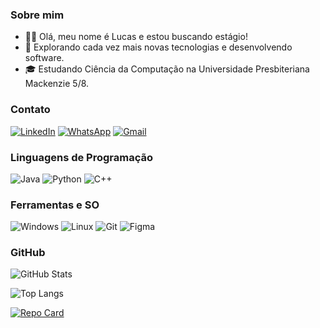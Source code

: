### **Sobre mim**
- 🙋‍♂️ Olá, meu nome é Lucas e estou buscando estágio!
- 🤔 Explorando cada vez mais novas tecnologias e desenvolvendo software.
- 🎓 Estudando Ciência da Computação na Universidade Presbiteriana Mackenzie 5/8.

### **Contato**

[![LinkedIn](https://img.shields.io/badge/LinkedIn-0077B5?style=for-the-badge&logo=linkedin&logoColor=white)](https://www.linkedin.com/in/lucas-monteiro-56a160259/)
[![WhatsApp](https://img.shields.io/badge/WhatsApp-25D366?style=for-the-badge&logo=whatsapp&logoColor=white)](https://wa.me/055011960605626)
[![Gmail](https://img.shields.io/badge/Gmail-333333?style=for-the-badge&logo=gmail&logoColor=red)](mailto:lucas.monteiro.soares13@gmail.com)

### **Linguagens de Programação**

![Java](https://img.shields.io/badge/java-%23ED8B00.svg?style=for-the-badge&logo=openjdk&logoColor=white)
![Python](https://img.shields.io/badge/python-3670A0?style=for-the-badge&logo=python&logoColor=ffdd54)
![C++](https://img.shields.io/badge/C%2B%2B-00599C?style=for-the-badge&logo=c%2B%2B&logoColor=white)

### **Ferramentas e SO**
![Windows](https://img.shields.io/badge/Windows-000?style=for-the-badge&logo=windows&logoColor=2CA5E0)
![Linux](https://img.shields.io/badge/Linux-000?style=for-the-badge&logo=linux&logoColor=FCC624)
![Git](https://img.shields.io/badge/GIT-E44C30?style=for-the-badge&logo=git&logoColor=white)
![Figma](https://img.shields.io/badge/Figma-696969?style=for-the-badge&logo=figma&logoColor=figma)

### **GitHub**
![GitHub Stats](https://github-readme-stats.vercel.app/api?username=LucasMonteiroSoares&theme=transparent&bg_color=000&border_color=30A3DC&show_icons=true&icon_color=30A3DC&title_color=E94D5F&text_color=FFF)

![Top Langs](https://github-readme-stats-git-masterrstaa-rickstaa.vercel.app/api/top-langs/?username=LucasMonteiroSoares&layout=compact&bg_color=000&border_color=30A3DC&title_color=E94D5F&text_color=FFF)

[![Repo Card](https://github-readme-stats.vercel.app/api/pin/?username=LucasMonteiroSoares&repo=Avaliador-de-Indice-Socioeconomico&bg_color=000&border_color=30A3DC&show_icons=true&icon_color=30A3DC&title_color=E94D5F&text_color=FFF)](https://github.com/LucasMonteiroSoares/Avaliador-de-Indice-Socioeconomico)


